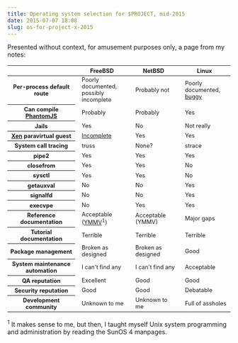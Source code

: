 ```yaml
---
title: Operating system selection for $PROJECT, mid-2015
date: 2015-07-07 18:08
slug: os-for-project-x-2015
---
```


Presented without context, for amusement purposes only, a page from my
notes:

<table>
<style scoped>
th, td { font-size: 80%; }
td { text-align: left; padding-left: 15px; }
</style>
<thead>
<tr><th></th><th>FreeBSD</th><th>NetBSD</th><th>Linux</th>
</thead>
<tbody>
<tr><th>Per-process default route</th>
<td>Poorly documented,<br>possibly incomplete</td>
<td>Probably not</td>
<td>Poorly documented,<br><a href="https://bugzilla.kernel.org/show_bug.cgi?id=97811">buggy</a></td>
<tr><th>Can compile <a href="http://phantomjs.org/">PhantomJS</a></th>
<td>Probably</td><td>Probably</td><td>Yes</td></tr>
<tr><th>Jails</th><td>Yes</td>
<td>No</td>
<td>Not really</td></tr>
<tr><th><a href="http://xenproject.org/">Xen</a> paravirtual
guest</th><td><a href="https://wiki.freebsd.org/FreeBSD/Xen">Incomplete</a></td>
<td>Yes</td>
<td>Yes</td></tr>
<tr><th>System call tracing</th>
<td>truss</td>
<td>None?</td>
<td>strace</td></tr>
<tr><th>pipe2</th><td>Yes</td><td>Yes</td><td>Yes</td></tr>
<tr><th>closefrom</th><td>Yes</td><td>Yes</td><td>No</td></tr>
<tr><th>sysctl</th><td>Yes</td><td>Yes</td><td>No</td></tr>
<tr><th>getauxval</th><td>No</td><td>No</td><td>Yes</td></tr>
<tr><th>signalfd</th><td>No</td><td>No</td><td>Yes</td></tr>
<tr><th>execvpe</th><td>No</td><td>Yes</td><td>Yes</td></tr>
<tr><th>Reference documentation</th>
<td>Acceptable (<a href="https://en.wiktionary.org/wiki/your_mileage_may_vary">YMMV</a><sup>1</sup>)</td>
<td>Acceptable (YMMV)</td>
<td>Major gaps</td></tr>
<tr><th>Tutorial documentation</th>
<td>Terrible</td>
<td>Terrible</td>
<td>Terrible</td></tr>
<tr><th>Package management</th>
<td>Broken as designed</td>
<td>Broken as designed</td>
<td>Good</td></tr>
<tr><th>System maintenance automation</th>
<td>I can't find any</td>
<td>I can't find any</td>
<td>Acceptable</td></tr>
<tr><th>QA reputation</th>
<td>Excellent</td>
<td>Good</td>
<td>Good</td></tr>
<tr><th>Security reputation</th>
<td>Good</td>
<td>Good</td>
<td>Debatable</td></tr>
<tr><th>Development community</th>
<td>Unknown to me</td>
<td>Unknown to me</td>
<td>Full of assholes</td></tr>
</table>

<sup>1</sup> It makes sense to me, but then, I taught myself Unix
system programming and administration by reading the SunOS 4 manpages.
